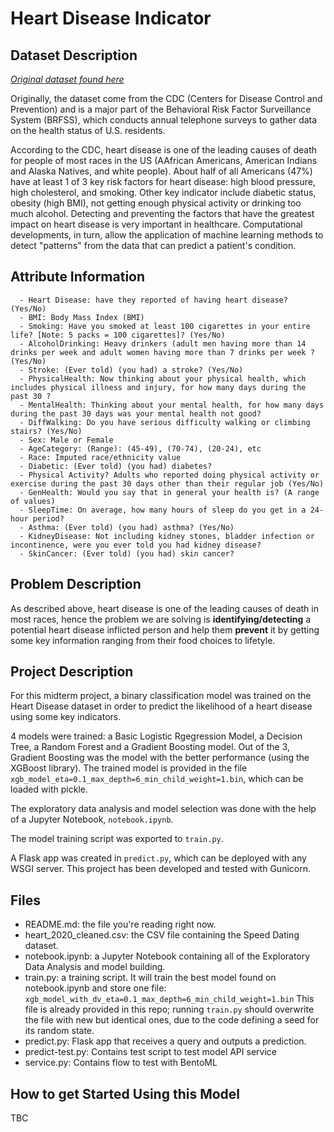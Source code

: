 # Heart Disease Indicator

## Dataset Description

_[Original dataset found here](https://www.kaggle.com/datasets/kamilpytlak/personal-key-indicators-of-heart-disease)_

Originally, the dataset come from the CDC (Centers for Disease Control and Prevention) and is a major part of the Behavioral Risk Factor Surveillance System (BRFSS), which conducts annual telephone surveys to gather data on the health status of U.S. residents.

According to the CDC, heart disease is one of the leading causes of death for people of most races in the US (AAfrican Americans, American Indians and Alaska Natives, and white people). About half of all Americans (47%) have at least 1 of 3 key risk factors for heart disease: high blood pressure, high cholesterol, and smoking. Other key indicator include diabetic status, obesity (high BMI), not getting enough physical activity or drinking too much alcohol. Detecting and preventing the factors that have the greatest impact on heart disease is very important in healthcare. Computational developments, in turn, allow the application of machine learning methods to detect "patterns" from the data that can predict a patient's condition.

## Attribute Information

      - Heart Disease: have they reported of having heart disease? (Yes/No)
      - BMI: Body Mass Index (BMI)
      - Smoking: Have you smoked at least 100 cigarettes in your entire life? [Note: 5 packs = 100 cigarettes]? (Yes/No)
      - AlcoholDrinking: Heavy drinkers (adult men having more than 14 drinks per week and adult women having more than 7 drinks per week ? (Yes/No)
      - Stroke: (Ever told) (you had) a stroke? (Yes/No)
      - PhysicalHealth: Now thinking about your physical health, which includes physical illness and injury, for how many days during the past 30 ?
      - MentalHealth: Thinking about your mental health, for how many days during the past 30 days was your mental health not good?
      - DiffWalking: Do you have serious difficulty walking or climbing stairs? (Yes/No)
      - Sex: Male or Female
      - AgeCategory: (Range): (45-49), (70-74), (20-24), etc
      - Race: Imputed race/ethnicity value
      - Diabetic: (Ever told) (you had) diabetes?
      - Physical Activity? Adults who reported doing physical activity or exercise during the past 30 days other than their regular job (Yes/No)
      - GenHealth: Would you say that in general your health is? (A range of values)
      - SleepTime: On average, how many hours of sleep do you get in a 24-hour period?
      - Asthma: (Ever told) (you had) asthma? (Yes/No)
      - KidneyDisease: Not including kidney stones, bladder infection or incontinence, were you ever told you had kidney disease? 
      - SkinCancer: (Ever told) (you had) skin cancer?

## Problem Description

As described above, heart disease is one of the leading causes of death in most races, hence the problem we are solving is **identifying/detecting** a potential heart disease inflicted person and help them **prevent** it by getting some key information ranging from their food choices to lifetyle.

## Project Description

For this midterm project, a binary classification model was trained on the Heart Disease dataset in order to predict the likelihood of a heart disease using some key indicators.

4 models were trained: a Basic Logistic Rgegression Model, a Decision Tree, a Random Forest and a Gradient Boosting model. Out of the 3, Gradient Boosting was the model with the better performance (using the XGBoost library). The trained model is provided in the file `xgb_model_eta=0.1_max_depth=6_min_child_weight=1.bin`, which can be loaded with pickle.

The exploratory data analysis and model selection was done with the help of a Jupyter Notebook, `notebook.ipynb`.

The model training script was exported to `train.py`.

A Flask app was created in `predict.py`, which can be deployed with any WSGI server. This project has been developed and tested with Gunicorn.

## Files

- README.md: the file you're reading right now.
- heart_2020_cleaned.csv: the CSV file containing the Speed Dating dataset.
- notebook.ipynb: a Jupyter Notebook containing all of the Exploratory Data Analysis and model building.
- train.py: a training script. It will train the best model found on notebook.ipynb and store one file: `xgb_model_with_dv_eta=0.1_max_depth=6_min_child_weight=1.bin` This file is already provided in this repo; running `train.py` should overwrite the file with new but identical ones, due to the code defining a seed for its random state.
- predict.py: Flask app that receives a query and outputs a prediction.
- predict-test.py: Contains test script to test model API service
- service.py: Contains flow to test with BentoML

## How to get Started Using this Model

TBC
